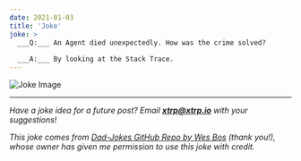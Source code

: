 ```yaml
---
date: 2021-01-03
title: 'Joke'
joke: >
  ___Q:___ An Agent died unexpectedly. How was the crime solved?
  
  ___A:___ By looking at the Stack Trace.
---
```


![Joke Image](https://private.xtrp.io/projects/DailyDeveloperJokes/public_image_server/images/5e125947cfb29.png)

---
*Have a joke idea for a future post? Email **[xtrp@xtrp.io](mailto:xtrp@xtrp.io)** with your suggestions!*

*This joke comes from [Dad-Jokes GitHub Repo by Wes Bos](https://github.com/wesbos/dad-jokes) (thank you!), whose owner has given me permission to use this joke with credit.*

<!-- 
Joke text:
**Q:** An Agent died unexpectedly. How was the crime solved?

**A:** By looking at the Stack Trace.
 -->

